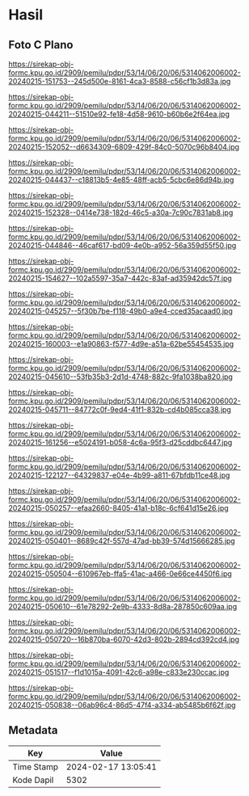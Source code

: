 # Hasil

## Foto C Plano

https://sirekap-obj-formc.kpu.go.id/2909/pemilu/pdpr/53/14/06/20/06/5314062006002-20240215-151753--245d500e-8161-4ca3-8588-c56cf1b3d83a.jpg

https://sirekap-obj-formc.kpu.go.id/2909/pemilu/pdpr/53/14/06/20/06/5314062006002-20240215-044211--51510e92-fe18-4d58-9610-b60b6e2f64ea.jpg

https://sirekap-obj-formc.kpu.go.id/2909/pemilu/pdpr/53/14/06/20/06/5314062006002-20240215-152052--d6634309-6809-429f-84c0-5070c96b8404.jpg

https://sirekap-obj-formc.kpu.go.id/2909/pemilu/pdpr/53/14/06/20/06/5314062006002-20240215-044437--c18813b5-4e85-48ff-acb5-5cbc6e86d94b.jpg

https://sirekap-obj-formc.kpu.go.id/2909/pemilu/pdpr/53/14/06/20/06/5314062006002-20240215-152328--0414e738-182d-46c5-a30a-7c90c7831ab8.jpg

https://sirekap-obj-formc.kpu.go.id/2909/pemilu/pdpr/53/14/06/20/06/5314062006002-20240215-044846--46caf617-bd09-4e0b-a952-56a359d55f50.jpg

https://sirekap-obj-formc.kpu.go.id/2909/pemilu/pdpr/53/14/06/20/06/5314062006002-20240215-154627--102a5597-35a7-442c-83af-ad35942dc57f.jpg

https://sirekap-obj-formc.kpu.go.id/2909/pemilu/pdpr/53/14/06/20/06/5314062006002-20240215-045257--5f30b7be-f118-49b0-a9e4-cced35acaad0.jpg

https://sirekap-obj-formc.kpu.go.id/2909/pemilu/pdpr/53/14/06/20/06/5314062006002-20240215-160003--e1a90863-f577-4d9e-a51a-62be55454535.jpg

https://sirekap-obj-formc.kpu.go.id/2909/pemilu/pdpr/53/14/06/20/06/5314062006002-20240215-045610--53fb35b3-2d1d-4748-882c-9fa1038ba820.jpg

https://sirekap-obj-formc.kpu.go.id/2909/pemilu/pdpr/53/14/06/20/06/5314062006002-20240215-045711--84772c0f-9ed4-41f1-832b-cd4b085cca38.jpg

https://sirekap-obj-formc.kpu.go.id/2909/pemilu/pdpr/53/14/06/20/06/5314062006002-20240215-161256--e5024191-b058-4c6a-95f3-d25cddbc6447.jpg

https://sirekap-obj-formc.kpu.go.id/2909/pemilu/pdpr/53/14/06/20/06/5314062006002-20240215-122127--64329837-e04e-4b99-a811-67bfdb11ce48.jpg

https://sirekap-obj-formc.kpu.go.id/2909/pemilu/pdpr/53/14/06/20/06/5314062006002-20240215-050257--efaa2660-8405-41a1-b18c-6cf641d15e26.jpg

https://sirekap-obj-formc.kpu.go.id/2909/pemilu/pdpr/53/14/06/20/06/5314062006002-20240215-050401--8689c42f-557d-47ad-bb39-574d15666285.jpg

https://sirekap-obj-formc.kpu.go.id/2909/pemilu/pdpr/53/14/06/20/06/5314062006002-20240215-050504--610967eb-ffa5-41ac-a466-0e66ce4450f6.jpg

https://sirekap-obj-formc.kpu.go.id/2909/pemilu/pdpr/53/14/06/20/06/5314062006002-20240215-050610--61e78292-2e9b-4333-8d8a-287850c609aa.jpg

https://sirekap-obj-formc.kpu.go.id/2909/pemilu/pdpr/53/14/06/20/06/5314062006002-20240215-050720--16b870ba-6070-42d3-802b-2894cd392cd4.jpg

https://sirekap-obj-formc.kpu.go.id/2909/pemilu/pdpr/53/14/06/20/06/5314062006002-20240215-051517--f1d1015a-4091-42c6-a98e-c833e230ccac.jpg

https://sirekap-obj-formc.kpu.go.id/2909/pemilu/pdpr/53/14/06/20/06/5314062006002-20240215-050838--06ab96c4-86d5-47f4-a334-ab5485b6f62f.jpg


## Metadata

| Key        | Value               |
| ---------- | ------------------- |
| Time Stamp | 2024-02-17 13:05:41 |
| Kode Dapil | 5302                |



